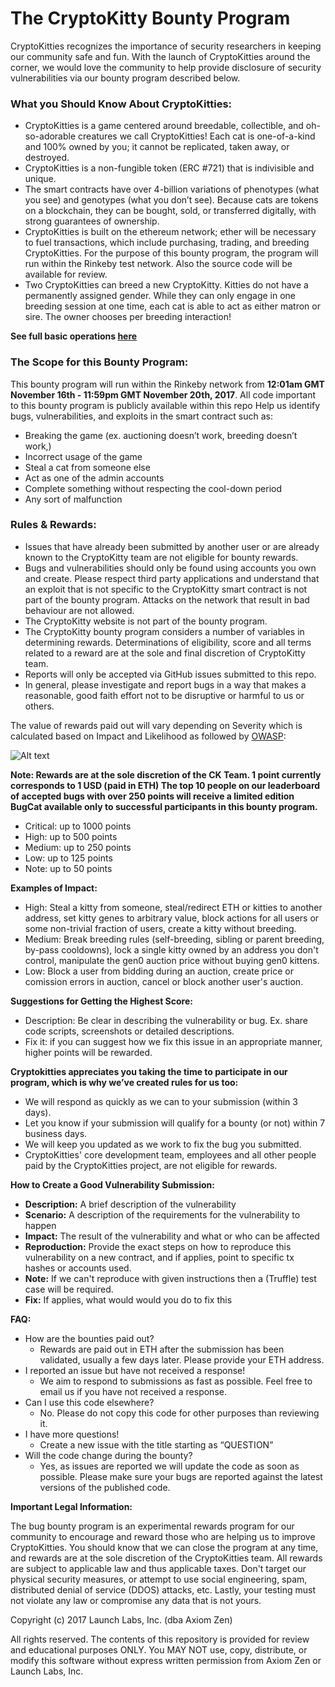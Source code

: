 # The CryptoKitty Bounty Program
CryptoKitties recognizes the importance of security researchers in keeping our community safe and fun. With the launch of CryptoKitties around the corner, we would love the community to help provide disclosure of security vulnerabilities via our bounty program described below.

### What you Should Know About CryptoKitties:

- CryptoKitties is a game centered around breedable, collectible, and oh-so-adorable creatures we call CryptoKitties! Each cat is one-of-a-kind and 100% owned by you; it cannot be replicated, taken away, or destroyed.
- CryptoKitties is a non-fungible token (ERC #721) that is indivisible and unique.
- The smart contracts have over 4-billion variations of phenotypes (what you see) and genotypes (what you don’t see). Because cats are tokens on a blockchain, they can be bought, sold, or transferred digitally, with strong guarantees of ownership.
- CryptoKitties is built on the ethereum network; ether will be necessary to fuel transactions, which include purchasing, trading, and breeding CryptoKitties. For the purpose of this bounty program, the program will run within the Rinkeby test network. Also the source code will be available for review.
- Two CryptoKitties can breed a new CryptoKitty. Kitties do not have a permanently assigned gender. While they can only engage in one breeding session at one time, each cat is able to act as either matron or sire. The owner chooses per breeding interaction!

**See full basic operations [here](./CryptoKitty%20Basics.md)**  

### The Scope for this Bounty Program:

This bounty program will run within the Rinkeby network from <b>12:01am GMT November 16th - 11:59pm GMT November 20th, 2017</b>. All code important to this bounty program is publicly available within this repo
Help us identify bugs, vulnerabilities, and exploits in the smart contract such as:
- Breaking the game (ex. auctioning doesn’t work, breeding doesn’t work,)
- Incorrect usage of the game
- Steal a cat from someone else
- Act as one of the admin accounts
- Complete something without respecting the cool-down period
- Any sort of malfunction

### Rules & Rewards:

- Issues that have already been submitted by another user or are already known to the CryptoKitty team are not eligible for bounty rewards.
- Bugs and vulnerabilities should only be found using accounts you own and create. Please respect third party applications and understand that an exploit that is not specific to the CryptoKitty smart contract is not part of the bounty program. Attacks on the network that result in bad behaviour are not allowed.
- The CryptoKitty website is not part of the bounty program.
- The CryptoKitty bounty program considers a number of variables in determining rewards. Determinations of eligibility, score and all terms related to a reward are at the sole and final discretion of CryptoKitty team.
- Reports will only be accepted via GitHub issues submitted to this repo.
- In general, please investigate and report bugs in a way that makes a reasonable, good faith effort not to be disruptive or harmful to us or others.

The value of rewards paid out will vary depending on Severity which is calculated based on Impact and Likelihood as followed by  [OWASP](https://www.owasp.org/index.php/OWASP_Risk_Rating_Methodology):

![Alt text](https://github.com/axiomzen/cryptokitties-bounty/blob/master/owasp_w600.png)

<b>Note: Rewards are at the sole discretion of the CK Team. 1 point currently corresponds to 1 USD (paid in ETH) The top 10 people on our leaderboard of accepted bugs with over 250 points will receive a limited edition BugCat available only to successful participants in this bounty program.</b>

- Critical: up to 1000 points
- High: up to 500 points
- Medium: up to 250 points
- Low: up to 125 points
- Note: up to 50 points

<b> Examples of Impact: </b>
- High: Steal a kitty from someone, steal/redirect ETH or kitties to another address, set kitty genes to arbitrary value, block actions for all users or some non-trivial fraction of users, create a kitty without breeding.  
- Medium: Break breeding rules (self-breeding, sibling or parent breeding, by-pass cooldowns), lock a single kitty owned by an address you don't control, manipulate the gen0 auction price without buying gen0 kittens.
- Low: Block a user from bidding during an auction, create price or comission errors in auction, cancel or block another user's auction.

<b>Suggestions for Getting the Highest Score:</b>
- Description: Be clear in describing the vulnerability or bug. Ex. share code scripts, screenshots or detailed descriptions.
- Fix it: if you can suggest how we fix this issue in an appropriate manner, higher points will be rewarded.

<b>Cryptokitties appreciates you taking the time to participate in our program, which is why we’ve created rules for us too:</b>  
- We will respond as quickly as we can to your submission (within 3 days).
- Let you know if your submission will qualify for a bounty (or not) within 7 business days.
- We will keep you updated as we work to fix the bug you submitted.
- CryptoKitties' core development team, employees and all other people paid by the CryptoKitties project, are not eligible for rewards.

<b>How to Create a Good Vulnerability Submission:</b>
- <b>Description:</b> A brief description of the vulnerability
- <b>Scenario:</b> A description of the requirements for the vulnerability to happen
- <b>Impact:</b> The result of the vulnerability and what or who can be affected
- <b>Reproduction:</b> Provide the exact steps on how to reproduce this vulnerability on a new contract, and if applies, point to specific tx hashes or accounts used.
- <b>Note:</b> If we can't reproduce with given instructions then a (Truffle) test case will be required.
- <b>Fix:</b> If applies, what would would you do to fix this

<b>FAQ:</b>
- How are the bounties paid out?
  - Rewards are paid out in ETH after the submission has been validated, usually a few days later. Please provide your ETH address.
- I reported an issue but have not received a response!
  - We aim to respond to submissions as fast as possible. Feel free to email us if you have not received a response.
- Can I use this code elsewhere?
  - No. Please do not copy this code for other purposes than reviewing it.  
- I have more questions!
  - Create a new issue with the title starting as “QUESTION”
- Will the code change during the bounty?
  - Yes, as issues are reported we will update the code as soon as possible. Please make sure your bugs are reported against the latest versions of the published code.


<b>Important Legal Information:</b>

The bug bounty program is an experimental rewards program for our community to encourage and reward those who are helping us to improve CryptoKitties. You should know that we can close the program at any time, and rewards are at the sole discretion of the CryptoKitties team. All rewards are subject to applicable law and thus applicable taxes. Don't target our physical security measures, or attempt to use social engineering, spam, distributed denial of service (DDOS) attacks, etc. Lastly, your testing must not violate any law or compromise any data that is not yours.

Copyright (c) 2017 Launch Labs, Inc. (dba Axiom Zen)

All rights reserved. The contents of this repository is provided for review and educational purposes ONLY. You MAY NOT use, copy, distribute, or modify this software without express written permission from Axiom Zen or Launch Labs, Inc.
